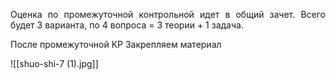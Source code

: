 
<p align="justify">Оценка по промежуточной контрольной идет в общий зачет. Всего будет 3 варианта, по 4 вопроса = 3 теории + 1 задача. </p>

<p align="justify">После промежуточной КР Закрепляем материал</p>

![[shuo-shi-7 (1).jpg]]


